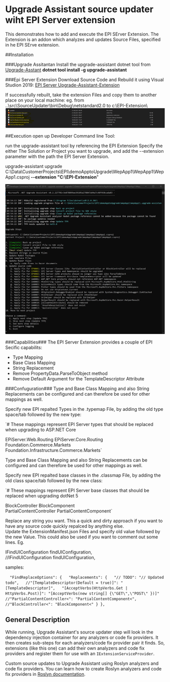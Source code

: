 # Upgrade Assistant source updater wiht EPI Server extension

This demonstrates how to add and execute the EPI SErver Extension. 
The Extension is an addon which analyzes and updates Source Files, specified in he EPI SErve extension. 




##Installation

###Upgrade Assitantan
Install the upgrade-assistant dotnet tool from [Upgrade-Asstant](https://dotnet.microsoft.com/platform/upgrade-assistant)
**dotnet tool install -g upgrade-assistant**

###Epi Server Extension
Download Source Code and Rebuild it using Visual Studion 2019: [EPI Server Upgrade-Assistant-Extension](https://github.com/episerver/upgrade-assistant-extensions/tree/develop) 

If successfully rebuilt, take the extension Files and copy them to another place on your local machine: 
eg. 
 from ..\src\SourceUpdater\bin\Debug\netstandard2.0  to  c:\EPI-Extension\  
![Screenshot with EPI Server Extension](./images/Epi-Extension-items.jpg)
 
##Execution
open up Developer Command line Tool: 

run the upgrade-assistant tool by referencing the EPI Extension 
Specify the either The Solution or Project you want to upgrade, and add the --extension parameter with the path the EPI Server Extension.

upgrade-assistant upgrade C:\Data\CustomerProjects\EPI\demoApptoUpgrade\WepApp1\WepApp1\WepApp1.csproj  **--extension "C:\EPI-Extension**"

![Screenshot with EPI Server Extension](./images/Upgrade-Assistant-with-Epi-Extension.jpg)

###Capabilities###
The EPI Server Extension provides a couple of EPI Secific capabilits: 


- Type Mapping
- Base Class Mapping 
- String Replacement 
- Remove PropertyData.ParseToObject method 
- Remove Default Argument for the TemplateDescriptor Attribute 

###Confuguration###
Type and Base Class Mapping and also String Replacements can be configured and can therefore be used for other mappings as well. 

Specify new EPI repalted Types in the .typemap File, by adding the old type space/tab followed by the new type:

`# These mappings represent EPI Server types that should be replaced when upgrading to ASP.NET Core

EPiServer.Web.Routing	EPiServer.Core.Routing  
Foundation.Commerce.Markets   Foundation.Infrastructure.Commerce.Markets`


Type and Base Class Mapping and also String Replacements can be configured and can therefore be used for other mappings as well. 

Specify new EPI repalted base classes in the .classmap File, by adding the old class space/tab followed by the new class:

`# These mappings represent EPI Server base classes that should be replaced when upgrading dotNet 5

BlockController	BlockComponent  
PartialContentController   PartialContentComponent`

Replace any string you want.  This a quick and dirty approach if you want to have any source code quickly repalced by anything else.  
Update the ExtensionManifest.json Files and specify old value followed by the new Value. This could also be used if you want to comment out some lines. Eg. 

IFindUIConfiguration findUIConfiguration,   
//IFindUIConfiguration findUIConfiguration,

samples:

`  "FindReplaceOptions": {  
    "Replacements": {  
      "// TODO": "// Updated todo",  
      //"[TemplateDescriptor(Default = true)]": "[TemplateDescriptor]",  
      "[AcceptVerbs(HttpVerbs.Get | HttpVerbs.Post)]": "[AcceptVerbs(new string[] {\"GET\",\"POST\" })]"
      //"PartialContentController<": "PartialContentComponent<",
      //"BlockController<": "BlockComponent<"
    }
  },`



## General Description ##
While running, Upgrade Assistant's source updater step will look in the dependency injection container for any analyzers or code fix providers. It then creates sub-steps for each analyzers/code fix provider pair it finds. So, extensions (like this one) can add their own analyzers and code fix providers and register them for use with an `IExtensionServiceProvider`.

Custom source updates to Upgrade Assistant using Roslyn analyzers and code fix providers. You can learn how to create Roslyn analyzers and code fix providers in [Roslyn documentation](https://docs.microsoft.com/visualstudio/extensibility/getting-started-with-roslyn-analyzers).